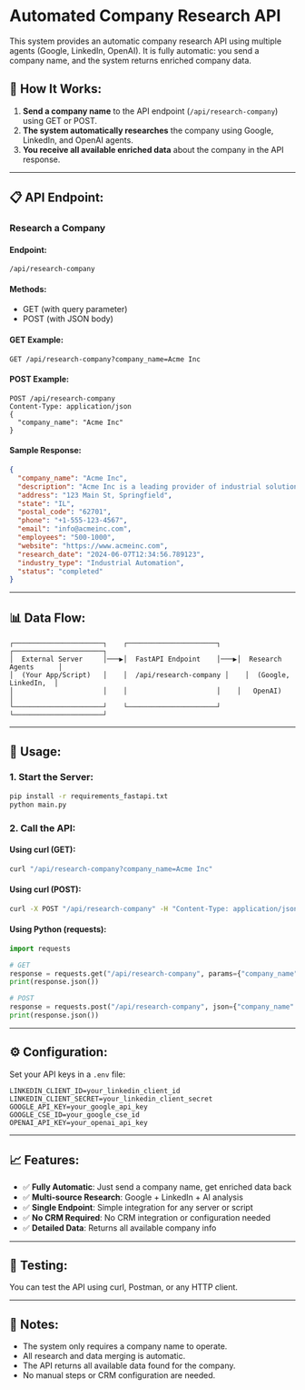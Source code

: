 # Automated Company Research API

This system provides an automatic company research API using multiple agents (Google, LinkedIn, OpenAI). It is fully automatic: you send a company name, and the system returns enriched company data.

## 🚀 **How It Works:**

1. **Send a company name** to the API endpoint (`/api/research-company`) using GET or POST.
2. **The system automatically researches** the company using Google, LinkedIn, and OpenAI agents.
3. **You receive all available enriched data** about the company in the API response.

---

## 📋 **API Endpoint:**

### **Research a Company**

#### **Endpoint:**
```
/api/research-company
```

#### **Methods:**
- GET (with query parameter)
- POST (with JSON body)

#### **GET Example:**
```
GET /api/research-company?company_name=Acme Inc
```

#### **POST Example:**
```
POST /api/research-company
Content-Type: application/json
{
  "company_name": "Acme Inc"
}
```

#### **Sample Response:**
```json
{
  "company_name": "Acme Inc",
  "description": "Acme Inc is a leading provider of industrial solutions and automation.",
  "address": "123 Main St, Springfield",
  "state": "IL",
  "postal_code": "62701",
  "phone": "+1-555-123-4567",
  "email": "info@acmeinc.com",
  "employees": "500-1000",
  "website": "https://www.acmeinc.com",
  "research_date": "2024-06-07T12:34:56.789123",
  "industry_type": "Industrial Automation",
  "status": "completed"
}
```

---

## 📊 **Data Flow:**

```
┌──────────────────────┐    ┌──────────────────────┐    ┌──────────────────────┐
│  External Server     │───▶│  FastAPI Endpoint    │───▶│  Research Agents      │
│  (Your App/Script)   │    │  /api/research-company │    │  (Google, LinkedIn,  │
│                      │    │                      │    │   OpenAI)             │
└──────────────────────┘    └──────────────────────┘    └──────────────────────┘
```

---

## 🚀 **Usage:**

### **1. Start the Server:**
```bash
pip install -r requirements_fastapi.txt
python main.py
```

### **2. Call the API:**

#### **Using curl (GET):**
```bash
curl "/api/research-company?company_name=Acme Inc"
```

#### **Using curl (POST):**
```bash
curl -X POST "/api/research-company" -H "Content-Type: application/json" -d '{"company_name": "Acme Inc"}'
```

#### **Using Python (requests):**
```python
import requests

# GET
response = requests.get("/api/research-company", params={"company_name": "Acme Inc"})
print(response.json())

# POST
response = requests.post("/api/research-company", json={"company_name": "Acme Inc"})
print(response.json())
```

---

## ⚙️ **Configuration:**

Set your API keys in a `.env` file:
```
LINKEDIN_CLIENT_ID=your_linkedin_client_id
LINKEDIN_CLIENT_SECRET=your_linkedin_client_secret
GOOGLE_API_KEY=your_google_api_key
GOOGLE_CSE_ID=your_google_cse_id
OPENAI_API_KEY=your_openai_api_key
```

---

## 📈 **Features:**

- ✅ **Fully Automatic**: Just send a company name, get enriched data back
- ✅ **Multi-source Research**: Google + LinkedIn + AI analysis
- ✅ **Single Endpoint**: Simple integration for any server or script
- ✅ **No CRM Required**: No CRM integration or configuration needed
- ✅ **Detailed Data**: Returns all available company info

---

## 🧪 **Testing:**

You can test the API using curl, Postman, or any HTTP client.

---

## 📝 **Notes:**
- The system only requires a company name to operate.
- All research and data merging is automatic.
- The API returns all available data found for the company.
- No manual steps or CRM configuration are needed. 